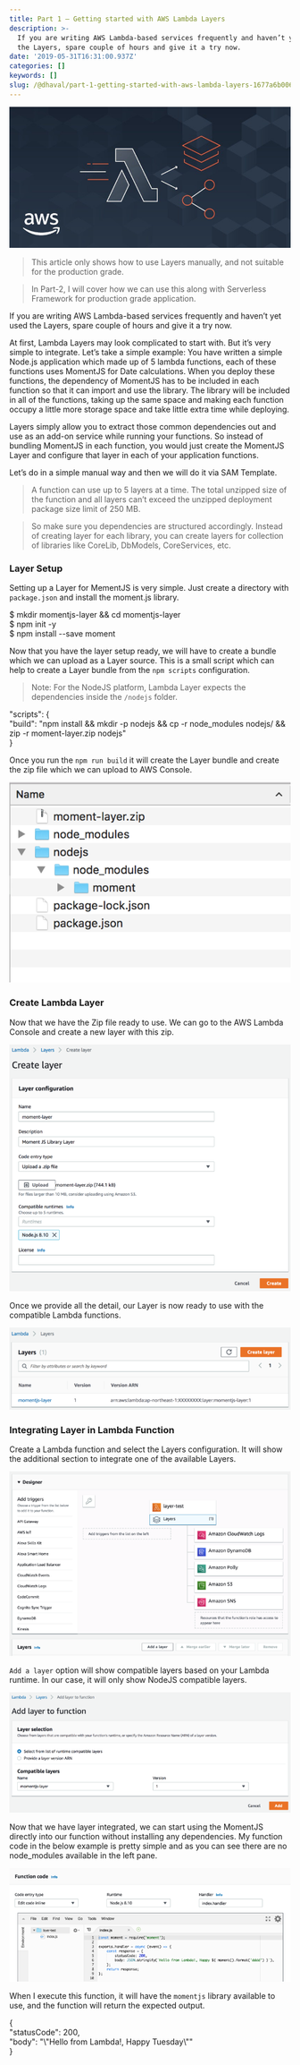 ```yaml
---
title: Part 1 — Getting started with AWS Lambda Layers
description: >-
  If you are writing AWS Lambda-based services frequently and haven’t yet used
  the Layers, spare couple of hours and give it a try now.
date: '2019-05-31T16:31:00.937Z'
categories: []
keywords: []
slug: /@dhaval/part-1-getting-started-with-aws-lambda-layers-1677a6b006
---
```


![](../img/1__K__o__5O1wxIQYLc7qpYUwiA.jpeg)

> This article only shows how to use Layers manually, and not suitable for the production grade.

> In Part-2, I will cover how we can use this along with Serverless Framework for production grade application.

If you are writing AWS Lambda-based services frequently and haven’t yet used the Layers, spare couple of hours and give it a try now.

At first, Lambda Layers may look complicated to start with. But it’s very simple to integrate. Let’s take a simple example: You have written a simple Node.js application which made up of 5 lambda functions, each of these functions uses MomentJS for Date calculations. When you deploy these functions, the dependency of MomentJS has to be included in each function so that it can import and use the library. The library will be included in all of the functions, taking up the same space and making each function occupy a little more storage space and take little extra time while deploying.

Layers simply allow you to extract those common dependencies out and use as an add-on service while running your functions. So instead of bundling MomentJS in each function, you would just create the MomentJS Layer and configure that layer in each of your application functions.

Let’s do in a simple manual way and then we will do it via SAM Template.

> A function can use up to 5 layers at a time. The total unzipped size of the function and all layers can’t exceed the unzipped deployment package size limit of 250 MB.

> So make sure you dependencies are structured accordingly. Instead of creating layer for each library, you can create layers for collection of libraries like CoreLib, DbModels, CoreServices, etc.

### Layer Setup

Setting up a Layer for MementJS is very simple. Just create a directory with `package.json` and install the moment.js library.

$ mkdir momentjs-layer && cd momentjs-layer  
$ npm init -y  
$ npm install --save moment

Now that you have the layer setup ready, we will have to create a bundle which we can upload as a Layer source. This is a small script which can help to create a Layer bundle from the `npm scripts` configuration.

> Note: For the NodeJS platform, Lambda Layer expects the dependencies inside the `/nodejs` folder.

"scripts": {  
    "build": "npm install && mkdir -p nodejs && cp -r node\_modules nodejs/ && zip -r moment-layer.zip nodejs"  
}

Once you run the `npm run build` it will create the Layer bundle and create the zip file which we can upload to AWS Console.

![](../img/1__NkowTabhMfbumWgnOw9ioA.png)

### Create Lambda Layer

Now that we have the Zip file ready to use. We can go to the AWS Lambda Console and create a new layer with this zip.

![](../img/1__GRCLVpvk5jy0vqk3J1dUEg.png)

Once we provide all the detail, our Layer is now ready to use with the compatible Lambda functions.

![](../img/1__UVlgMOCLwykUQOLXK2dfMg.png)

### Integrating Layer in Lambda Function

Create a Lambda function and select the Layers configuration. It will show the additional section to integrate one of the available Layers.

![](../img/1__mi2SovdYJ9UCWHNdAt08GA.png)

`Add a layer` option will show compatible layers based on your Lambda runtime. In our case, it will only show NodeJS compatible layers.

![](../img/1__rm86QrutDiY53G4xw__1__pw.png)

Now that we have layer integrated, we can start using the MomentJS directly into our function without installing any dependencies. My function code in the below example is pretty simple and as you can see there are no node\_modules available in the left pane.

![](../img/1__j4vlRXauZ__7SVqhmLV3__8w.png)

When I execute this function, it will have the `momentjs` library available to use, and the function will return the expected output.

{  
  "statusCode": 200,  
  "body": "\\"Hello from Lambda!, Happy Tuesday\\""  
}
